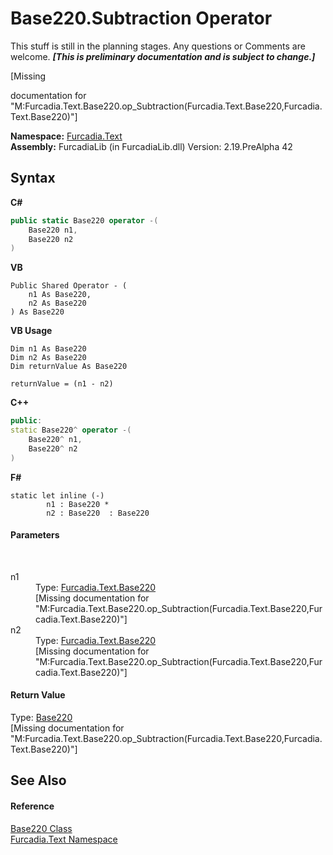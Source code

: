 # Base220.Subtraction Operator 
This stuff is still in the planning stages. Any questions or Comments are welcome. _**\[This is preliminary documentation and is subject to change.\]**_

\[Missing <summary> documentation for "M:Furcadia.Text.Base220.op_Subtraction(Furcadia.Text.Base220,Furcadia.Text.Base220)"\]

**Namespace:**&nbsp;<a href="N_Furcadia_Text">Furcadia.Text</a><br />**Assembly:**&nbsp;FurcadiaLib (in FurcadiaLib.dll) Version: 2.19.PreAlpha 42

## Syntax

**C#**<br />
``` C#
public static Base220 operator -(
	Base220 n1,
	Base220 n2
)
```

**VB**<br />
``` VB
Public Shared Operator - ( 
	n1 As Base220,
	n2 As Base220
) As Base220
```

**VB Usage**<br />
``` VB Usage
Dim n1 As Base220
Dim n2 As Base220
Dim returnValue As Base220

returnValue = (n1 - n2)
```

**C++**<br />
``` C++
public:
static Base220^ operator -(
	Base220^ n1, 
	Base220^ n2
)
```

**F#**<br />
``` F#
static let inline (-)
        n1 : Base220 * 
        n2 : Base220  : Base220
```


#### Parameters
&nbsp;<dl><dt>n1</dt><dd>Type: <a href="T_Furcadia_Text_Base220">Furcadia.Text.Base220</a><br />\[Missing <param name="n1"/> documentation for "M:Furcadia.Text.Base220.op_Subtraction(Furcadia.Text.Base220,Furcadia.Text.Base220)"\]</dd><dt>n2</dt><dd>Type: <a href="T_Furcadia_Text_Base220">Furcadia.Text.Base220</a><br />\[Missing <param name="n2"/> documentation for "M:Furcadia.Text.Base220.op_Subtraction(Furcadia.Text.Base220,Furcadia.Text.Base220)"\]</dd></dl>

#### Return Value
Type: <a href="T_Furcadia_Text_Base220">Base220</a><br />\[Missing <returns> documentation for "M:Furcadia.Text.Base220.op_Subtraction(Furcadia.Text.Base220,Furcadia.Text.Base220)"\]

## See Also


#### Reference
<a href="T_Furcadia_Text_Base220">Base220 Class</a><br /><a href="N_Furcadia_Text">Furcadia.Text Namespace</a><br />